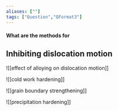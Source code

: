 ```yaml
---
aliases: [""]
tags: ["Question","QFormat3"]
---
```


#### What are the methods for
## Inhibiting dislocation motion

![[effect of alloying on dislocation motion]]

![[cold work hardening]]

![[grain boundary strengthening]]

![[precipitation hardening]]